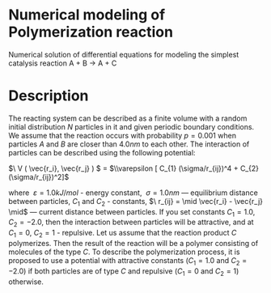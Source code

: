 # Numerical modeling of Polymerization reaction
Numerical solution of differential equations for modeling the simplest catalysis reaction A + B $\to$ A + C

# Description
The reacting system can be described as a finite volume with a random initial distribution $N$ particles in 
it and given periodic boundary conditions. We assume that the reaction occurs with probability $p = 0.001$ when 
particles $A$ and $B$ are closer than $4.0 nm$ to each other. The interaction of particles can be described 
using the following potential:

$\ V ( \vec{r_i}, \vec{r_j} ) $ 
= $\\varepsilon [ C_{1} (\sigma/r_{ij})^4 + C_{2} (\sigma/r_{ij})^2]$

where $\ \varepsilon = 1.0 kJ/mol$ - energy constant,
 $\ \sigma = 1.0 nm$ — equilibrium distance between particles, $C_{1}$ and $C_{2}$ - constants,
$\ r_{ij} =  \mid \vec{r_i} - \vec{r_j} \mid$ — current distance between particles. If you set constants $C_1 = 1.0$, $C_2 = -2.0$, then the interaction between particles will be attractive, and at $C_1 = 0$, $C_2 = 1$ - repulsive. Let us assume that the reaction product $C$ polymerizes. Then the result of the reaction will be a polymer consisting of molecules of the type $C$. To describe the polymerization process, it is proposed to use a potential with attractive constants ($C_1 = 1.0$ and $C_2 = -2.0$) if both particles are of type $C$ and repulsive ($C_1 = 0$ and $C_2 = 1$) otherwise.
